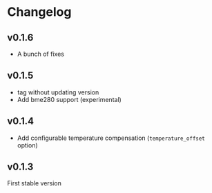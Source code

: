 # Changelog

## v0.1.6

  - A bunch of fixes

## v0.1.5

  - tag without updating version
  - Add bme280 support (experimental)

## v0.1.4

  - Add configurable temperature compensation (`temperature_offset` option)

## v0.1.3

First stable version
